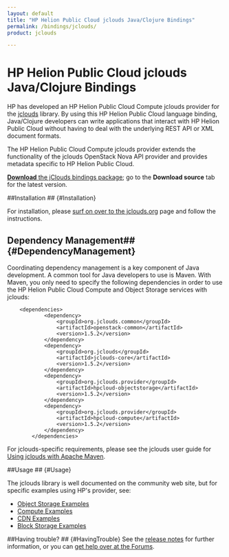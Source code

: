 ```yaml
---
layout: default
title: "HP Helion Public Cloud jclouds Java/Clojure Bindings"
permalink: /bindings/jclouds/
product: jclouds

---
```

# HP Helion Public Cloud jclouds Java/Clojure Bindings

HP has developed an HP Helion Public Cloud Compute jclouds provider for the [jclouds](http://www.jclouds.org) library.  By using this HP Helion Public Cloud language binding, Java/Clojure developers can write applications that interact with HP Helion Public Cloud without having to deal with the underlying REST API or XML document formats.
<!--add a link to a zip file; jeremy will provide the link, similar to how it is on the -->

The HP Helion Public Cloud Compute jclouds provider extends the functionality of the jclouds OpenStack Nova API provider and provides metadata specific to HP Helion Public Cloud. 
<!--Please refer to the jclouds documentation on how to access the [BlobStore API](http://www.jclouds.org/documentation/userguide/blobstore-guide) abstraction, as well as gaining access to the provider's API specific context.-->

[**Download** the jClouds bindings package](http://jclouds.apache.org/start/install/); go to the **Download source** tab for the latest version.

##Installation ## {#Installation}

For installation, please [surf on over to the jclouds.org](http://jclouds.apache.org/start/install/) page and follow the instructions.

<!--Please refer to the official jclouds [Installation Guide](http://www.jclouds.org/documentation/userguide/installation-guide) for information on how to install jclouds.-->

<!--The jclouds [HP Helion Public Cloud Quick Start Guide](http://www.jclouds.org/documentation/quickstart/hpcloud) provides information on the specific dependencies you will need for your project.-->

## Dependency Management## {#DependencyManagement}

Coordinating dependency management is a key component of Java development.  A common tool for Java developers to use is Maven.  With Maven, you only need to specify the following dependencies in order to use the HP Helion Public Cloud Compute and Object Storage services with jclouds: 

        <dependencies>
                <dependency>
                    <groupId>org.jclouds.common</groupId>
                    <artifactId>openstack-common</artifactId>
                    <version>1.5.2</version>
                </dependency>
                <dependency>
                    <groupId>org.jclouds</groupId>
                    <artifactId>jclouds-core</artifactId>
                    <version>1.5.2</version>
                </dependency>
                <dependency>
                    <groupId>org.jclouds.provider</groupId>
                    <artifactId>hpcloud-objectstorage</artifactId>
                    <version>1.5.2</version>
                </dependency>
                <dependency>
                    <groupId>org.jclouds.provider</groupId>
                    <artifactId>hpcloud-compute</artifactId>
                    <version>1.5.2</version>
                </dependency>
            </dependencies>

For jclouds-specific requirements, please see the jclouds user guide for [Using jclouds with Apache Maven](http://www.jclouds.org/documentation/userguide/using-maven).

##Usage ## {#Usage}

The jclouds library is well documented on the community web site, but for specific examples using HP's provider, see:

* [Object Storage Examples](/bindings/jclouds/object-storage)
* [Compute Examples](/bindings/jclouds/compute)
* [CDN Examples](/bindings/jclouds/cdn)
* [Block Storage Examples](/bindings/jclouds/block-storage)

##Having trouble? ## {#HavingTrouble}
See the [release notes](http://www.jclouds.org/documentation/releasenotes/) for further information, or you can [get help over at the Forums](https://community.hpcloud.com).
